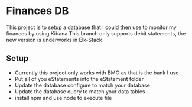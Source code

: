# Finances DB

This project is to setup a database that I could then use to monitor my finances by using Kibana
This branch only supports debit statements, the new version is underworks in Elk-Stack

## Setup
- Currently this project only works with BMO as that is the bank I use
- Put all of you eStatements into the eStatement folder
- Update the database configure to match your database
- Update the database query to match your data tables
- install npm and use node to execute file
